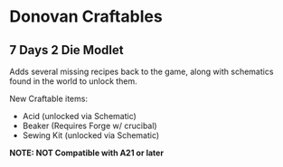 # Donovan Craftables

## 7 Days 2 Die Modlet

Adds several missing recipes back to the game, along with schematics found in the world to unlock them.

New Craftable items:

- Acid (unlocked via Schematic)
- Beaker (Requires Forge w/ crucibal)
- Sewing Kit (unlocked via Schematic)

**NOTE: NOT Compatible with A21 or later**
